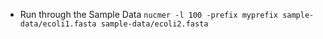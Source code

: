 
- Run through the Sample Data
`nucmer -l 100 -prefix myprefix sample-data/ecoli1.fasta sample-data/ecoli2.fasta`
